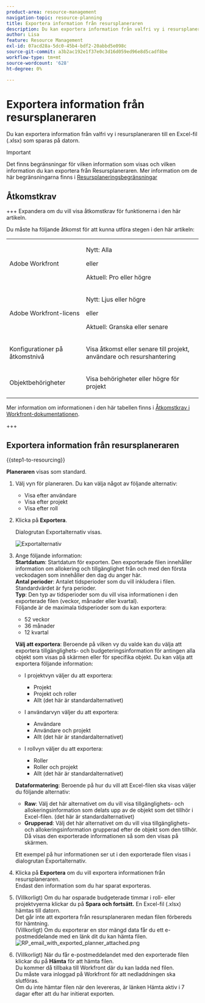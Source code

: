 ```yaml
---
product-area: resource-management
navigation-topic: resource-planning
title: Exportera information från resursplaneraren
description: Du kan exportera information från valfri vy i resursplaneraren till en Excel-fil (.xlsx) som sparas på datorn.
author: Lisa
feature: Resource Management
exl-id: 07acd28a-5dc0-45b4-bdf2-20abbd5e098c
source-git-commit: a3b2ac192e1f37e0c3d16d059ed96e8d5cadf8be
workflow-type: tm+mt
source-wordcount: '628'
ht-degree: 0%

---
```


# Exportera information från resursplaneraren

Du kan exportera information från valfri vy i resursplaneraren till en Excel-fil (.xlsx) som sparas på datorn.

>[!IMPORTANT]
>
>Det finns begränsningar för vilken information som visas och vilken information du kan exportera från Resursplaneraren. Mer information om de här begränsningarna finns i [Resursplaneringsbegränsningar](../../resource-mgmt/resource-planning/resource-planner-display-limitations.md)

## Åtkomstkrav

+++ Expandera om du vill visa åtkomstkrav för funktionerna i den här artikeln.

Du måste ha följande åtkomst för att kunna utföra stegen i den här artikeln:

<table style="table-layout:auto"> 
 <col> 
 <col> 
 <tbody> 
  <tr> 
   <td role="rowheader">Adobe Workfront</td> 
   <td><p>Nytt: Alla</p>
       <p>eller</p>
       <p>Aktuell: Pro eller högre</p> </td> 
  </tr> 
  <tr> 
   <td role="rowheader">Adobe Workfront-licens</td> 
   <td><p>Nytt: Ljus eller högre</p>
       <p>eller</p>
       <p>Aktuell: Granska eller senare</p></td>
  </tr> 
  <tr> 
   <td role="rowheader">Konfigurationer på åtkomstnivå</td> 
   <td> <p>Visa åtkomst eller senare till projekt, användare och resurshantering</p> </td> 
  </tr> 
  <tr> 
   <td role="rowheader">Objektbehörigheter</td> 
   <td> <p>Visa behörigheter eller högre för projekt</p> </td> 
  </tr> 
 </tbody> 
</table>

Mer information om informationen i den här tabellen finns i [Åtkomstkrav i Workfront-dokumentationen](/help/quicksilver/administration-and-setup/add-users/access-levels-and-object-permissions/access-level-requirements-in-documentation.md).

+++

## Exportera information från resursplaneraren

{{step1-to-resourcing}}

**Planeraren** visas som standard.

1. Välj vyn för planeraren. Du kan välja något av följande alternativ:

   * Visa efter användare
   * Visa efter projekt
   * Visa efter roll

1. Klicka på **Exportera**.

   Dialogrutan Exportalternativ visas.

   ![Exportalternativ](assets/rp-export-options-box-350x421.png)

1. Ange följande information:\
   **Startdatum**: Startdatum för exporten. Den exporterade filen innehåller information om allokering och tillgänglighet från och med den första veckodagen som innehåller den dag du anger här.\
   **Antal perioder**: Antalet tidsperioder som du vill inkludera i filen. Standardvärdet är fyra perioder.\
   **Typ**: Den typ av tidsperioder som du vill visa informationen i den exporterade filen (veckor, månader eller kvartal).\
   Följande är de maximala tidsperioder som du kan exportera:

   * 52 veckor
   * 36 månader
   * 12 kvartal

   **Välj att exportera**: Beroende på vilken vy du valde kan du välja att exportera tillgänglighets- och budgeteringsinformation för antingen alla objekt som visas på skärmen eller för specifika objekt.
Du kan välja att exportera följande information:

   * I projektvyn väljer du att exportera:

      * Projekt
      * Projekt och roller
      * Allt (det här är standardalternativet)

   * I användarvyn väljer du att exportera:

      * Användare
      * Användare och projekt
      * Allt (det här är standardalternativet)

   * I rollvyn väljer du att exportera:

      * Roller
      * Roller och projekt
      * Allt (det här är standardalternativet)

   **Dataformatering**: Beroende på hur du vill att Excel-filen ska visas väljer du följande alternativ:

   * **Raw**: Välj det här alternativet om du vill visa tillgänglighets- och allokeringsinformation som delats upp av de objekt som det tillhör i Excel-filen. (det här är standardalternativet)
   * **Grupperad**: Välj det här alternativet om du vill visa tillgänglighets- och allokeringsinformation grupperad efter de objekt som den tillhör. Då visas den exporterade informationen så som den visas på skärmen.

   Ett exempel på hur informationen ser ut i den exporterade filen visas i dialogrutan Exportalternativ.

1. Klicka på **Exportera** om du vill exportera informationen från resursplaneraren.\
   Endast den information som du har sparat exporteras.

1. (Villkorligt) Om du har osparade budgeterade timmar i roll- eller projektvyerna klickar du på **Spara och fortsätt.**
En Excel-fil (.xlsx) hämtas till datorn.\
   Det går inte att exportera från resursplaneraren medan filen förbereds för hämtning.\
   (Villkorligt) Om du exporterar en stor mängd data får du ett e-postmeddelande med en länk dit du kan hämta filen.\
   ![RP_email_with_exported_planner_attached.png](assets/rp-eamil-with-exported-planner-attached-350x116.png)

1. (Villkorligt) När du får e-postmeddelandet med den exporterade filen klickar du på **Hämta** för att hämta filen.\
   Du kommer då tillbaka till Workfront där du kan ladda ned filen.\
   Du måste vara inloggad på Workfront för att nedladdningen ska slutföras.\
   Om du inte hämtar filen när den levereras, är länken Hämta aktiv i 7 dagar efter att du har initierat exporten.
